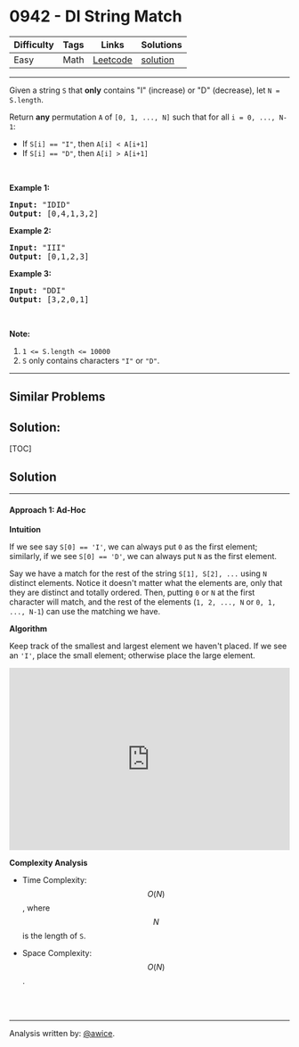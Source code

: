 # 0942 - DI String Match

Difficulty  | Tags | Links | Solutions
----------- | ---- | ----- | -----
Easy | Math | [Leetcode](https://leetcode.com/problems/di-string-match) | [solution](https://leetcode.com/problems/di-string-match/solution/)


-----------

<p>Given a string <code>S</code> that <strong>only</strong> contains &quot;I&quot; (increase) or &quot;D&quot; (decrease), let <code>N = S.length</code>.</p>

<p>Return <strong>any</strong> permutation <code>A</code> of <code>[0, 1, ..., N]</code> such that for all <code>i = 0,&nbsp;..., N-1</code>:</p>

<ul>
	<li>If <code>S[i] == &quot;I&quot;</code>, then <code>A[i] &lt; A[i+1]</code></li>
	<li>If <code>S[i] == &quot;D&quot;</code>, then <code>A[i] &gt; A[i+1]</code></li>
</ul>

<p>&nbsp;</p>

<p><strong>Example 1:</strong></p>

<pre>
<strong>Input: </strong><span id="example-input-1-1">&quot;IDID&quot;</span>
<strong>Output: </strong><span id="example-output-1">[0,4,1,3,2]</span>
</pre>

<div>
<p><strong>Example 2:</strong></p>

<pre>
<strong>Input: </strong><span id="example-input-2-1">&quot;III&quot;</span>
<strong>Output: </strong><span id="example-output-2">[0,1,2,3]</span>
</pre>

<div>
<p><strong>Example 3:</strong></p>

<pre>
<strong>Input: </strong><span id="example-input-3-1">&quot;DDI&quot;</span>
<strong>Output: </strong><span id="example-output-3">[3,2,0,1]</span></pre>
</div>
</div>

<p>&nbsp;</p>

<p><strong>Note:</strong></p>

<ol>
	<li><code>1 &lt;= S.length &lt;= 10000</code></li>
	<li><code>S</code> only contains characters <code>&quot;I&quot;</code> or <code>&quot;D&quot;</code>.</li>
</ol>

-----------


## Similar Problems




## Solution:

[TOC]

## Solution
---
#### Approach 1: Ad-Hoc

**Intuition**

If we see say `S[0] == 'I'`, we can always put `0` as the first element; similarly, if we see `S[0] == 'D'`, we can always put `N` as the first element.

Say we have a match for the rest of the string `S[1], S[2], ...` using `N` distinct elements.  Notice it doesn't matter what the elements are, only that they are distinct and totally ordered.  Then, putting `0` or `N` at the first character will match, and the rest of the elements (`1, 2, ..., N` or `0, 1, ..., N-1`) can use the matching we have.

**Algorithm**

Keep track of the smallest and largest element we haven't placed.  If we see an `'I'`, place the small element; otherwise place the large element.

<iframe src="https://leetcode.com/playground/Lornz86n/shared" frameBorder="0" width="100%" height="327" name="Lornz86n"></iframe>

**Complexity Analysis**

* Time Complexity:  $$O(N)$$, where $$N$$ is the length of `S`.

* Space Complexity:  $$O(N)$$.
<br />
<br />


---


Analysis written by: [@awice](https://leetcode.com/awice).
